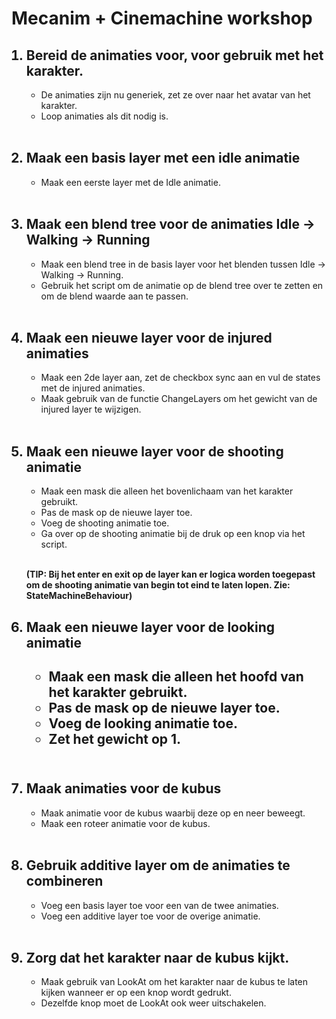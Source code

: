 <h1>Mecanim + Cinemachine workshop</h1>
<ol>
  <h2><li>Bereid de animaties voor, voor gebruik met het karakter.</li></h2>
    <ul>
      <li>De animaties zijn nu generiek, zet ze over naar het avatar van het karakter.</li>
      <li>Loop animaties als dit nodig is.</li>
    </ul>
  <br>
  
  <h2><li>Maak een basis layer met een idle animatie</li></h2>
  <ul><li>Maak een eerste layer met de Idle animatie.</li></ul>
  <br>
  
  <h2><li>Maak een blend tree voor de animaties Idle -> Walking -> Running</li></h2>
  <ul>
    <li>Maak een blend tree in de basis layer voor het blenden tussen Idle -> Walking -> Running.</li>
    <li>Gebruik het script om de animatie op de blend tree over te zetten en om de blend waarde aan te passen.</li>
  </ul>
  <br>
  
  <h2><li>Maak een nieuwe layer voor de injured animaties</li></h2>
  <ul>
    <li>Maak een 2de layer aan, zet de checkbox sync aan en vul de states met de injured animaties.</li>
    <li>Maak gebruik van de functie ChangeLayers om het gewicht van de injured layer te wijzigen.</li>
  </ul>
    <br>
    
  <h2><li>Maak een nieuwe layer voor de shooting animatie</li></h2>
  <ul>
    <li>Maak een mask die alleen het bovenlichaam van het karakter gebruikt.</li>
    <li>Pas de mask op de nieuwe layer toe.</li>
    <li>Voeg de shooting animatie toe.</li>
    <li>Ga over op de shooting animatie bij de druk op een knop via het script.</li>
  </ul>
  <br>
    
  <b>(TIP: Bij het enter en exit op de layer kan er logica worden toegepast om de shooting animatie van begin tot eind te laten lopen. Zie: StateMachineBehaviour)</b>
  <br>
  
  <h2><li>Maak een nieuwe layer voor de looking animatie</li><h2>
  <ul>
    <li>Maak een mask die alleen het hoofd van het karakter gebruikt.</li>
    <li>Pas de mask op de nieuwe layer toe.</li>
    <li>Voeg de looking animatie toe.</li>
    <li>Zet het gewicht op 1.</li>
  </ul>
  <br>
    
  <h2><li>Maak animaties voor de kubus</li></h2>
  <ul>
    <li>Maak animatie voor de kubus waarbij deze op en neer beweegt.</li>
    <li>Maak een roteer animatie voor de kubus.</li>
  </ul>
  <br>

  <h2><li>Gebruik additive layer om de animaties te combineren</li></h2>
  <ul>
    <li>Voeg een basis layer toe voor een van de twee animaties.</li>
    <li>Voeg een additive layer toe voor de overige animatie.</li>
  </ul>
  <br>
  
  <h2><li>Zorg dat het karakter naar de kubus kijkt.</li></h2>
  <ul>
    <li>Maak gebruik van LookAt om het karakter naar de kubus te laten kijken wanneer er op een knop wordt gedrukt.</li>
    <li>Dezelfde knop moet de LookAt ook weer uitschakelen.</li>
  </ul>
</ol>
